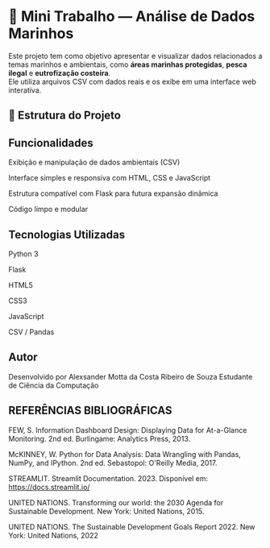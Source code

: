 # 🌊 Mini Trabalho — Análise de Dados Marinhos

Este projeto tem como objetivo apresentar e visualizar dados relacionados a temas marinhos e ambientais, como **áreas marinhas protegidas**, **pesca ilegal** e **eutrofização costeira**.  
Ele utiliza arquivos CSV com dados reais e os exibe em uma interface web interativa.


## 📁 Estrutura do Projeto

Funcionalidades
---------------------------------------------------------
Exibição e manipulação de dados ambientais (CSV)

Interface simples e responsiva com HTML, CSS e JavaScript

Estrutura compatível com Flask para futura expansão dinâmica

Código limpo e modular


Tecnologias Utilizadas
---------------------------------------------------------
Python 3

Flask

HTML5

CSS3

JavaScript

CSV / Pandas


Autor
---------------------------------------------------------
Desenvolvido por Alexsander Motta da Costa Ribeiro de Souza
Estudante de Ciência da Computação


REFERÊNCIAS BIBLIOGRÁFICAS 
---------------------------------------------------------
FEW, S. Information Dashboard Design: Displaying Data for At-a-Glance Monitoring. 2nd ed. Burlingame: Analytics Press, 2013. 

McKINNEY, W. Python for Data Analysis: Data Wrangling with Pandas, NumPy, and IPython. 2nd ed. Sebastopol: O'Reilly Media, 2017. 

STREAMLIT. Streamlit Documentation. 2023. Disponível em: https://docs.streamlit.io/ 

UNITED NATIONS. Transforming our world: the 2030 Agenda for Sustainable Development. New York: United Nations, 2015. 

UNITED NATIONS. The Sustainable Development Goals Report 2022. New York: United Nations, 2022 

